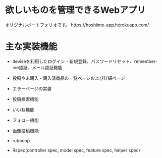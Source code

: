 # 欲しいものを管理できるWebアプリ

オリジナルポートフォリオです。
https://hoshiimo-app.herokuapp.com/

# 主な実装機能

* deviseを利用したログイン・新規登録、パスワードリセット、remember-me認証、メール認証機能

* 投稿や未購入・購入済商品の一覧ページおよび詳細ページ

* エラーページの実装

* 投稿検索機能

* いいね機能

* フォロー機能

* 画像投稿機能

* rubocop

* Rspec(controller spec, model spec, feature spec, helper spec)
